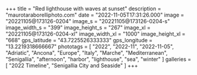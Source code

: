 +++
title = "Red lighthouse with waves at sunset"
description = "maurotaraborelliphoto.com"
date = "2022-11-05T17:31:26.000"
image = "20221105@173126-0204"
image_s = "20221105@173126-0204-s"
image_width_s = "399"
image_height_s = "267"
image_xl = "20221105@173126-0204-xl"
image_width_xl = "1000"
image_height_xl = "668"
gps_latitude = "43.7225526333333"
gps_longitude = "13.2219318666667"
phototags = [ "2022", "2022-11", "2022-11-05", "Adriatic", "Ancona", "Europe", "Italy", "Marche", "Mediterranean", "Senigallia", "afternoon", "harbor", "lighthouse", "sea", "winter" ]
galleries = [ "2022 Timeline", "Senigallia City and Seaside" ]
+++
